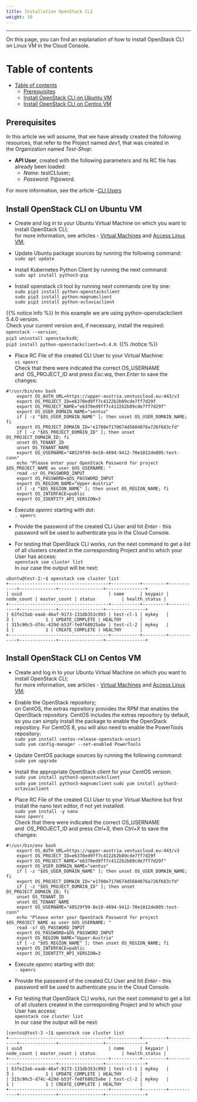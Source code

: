 ```yaml
---
title: Installation OpenStack CLI
weight: 10
---
```

___
On this page, you can find an explanation of how to install OpenStack CLI on Linux VM in the Cloud Console.

# Table of contents
- [Table of contents](#table-of-contents)
	- [Prerequisites](#prerequisites)
	- [Install OpenStack CLI on Ubuntu VM](#install-openstack-cli-on-ubuntu-vm)
	- [Install OpenStack CLI on Centos VM](#install-openstack-cli-oncentos-vm)

## Prerequisites
In this article we will assume, that we have already created the following resources, that refer to the Project named *dev1*, that was created in the Organization named *Test-Shop*:
- **API User**, created with the following parameters and its RC file has already been loaded:
  - *Name*: testCLIuser;
  - *Password*: P@sword.

For more information, see the article -[CLI Users](https://docs.ventuscloud.eu/products/security/cli-users/)

## Install OpenStack CLI on Ubuntu VM
- Create and log in to your Ubuntu Virtual Machine on which you want to install OpenStack CLI;  
  for more information, see articles - [Virtual Machines](https://docs.ventuscloud.eu/products/compute/virtual-machines/) and [Access Linux VM](https://docs.ventuscloud.eu/products/compute/connect-linux-vm/);  

- Update Ubuntu package sources by running the following command:    
`sudo apt update` 

- Install Kubernetes Python Client by running the next command:    
`sudo apt install python3-pip`  

- Install openstack cli tool by running next commands one by one:   
`sudo pip3 install python-openstackclient`    
`sudo pip3 install python-magnumclient`   
`sudo pip3 install python-octaviaclient`  

{{% notice info %}}
In this example we are using python-openstackclient 5.4.0 version.  
Check your current version and, if necessary, install the required:  
`openstack --version`;  
`pip3 uninstall openstacksdk`;  
`pip3 install python-openstackclient==5.4.0`. 
{{% /notice %}} 

- Place RC File of the created CLI User to your Virtual Machine:  
`vi openrc`  
Сheck that there were indicated the correct OS_USERNAME and  OS_PROJECT_ID and press *Esc:wq*, then *Enter* to save the changes:  
```
#!/usr/bin/env bash
	export OS_AUTH_URL=https://upper-austria.ventuscloud.eu:443/v3
	export OS_PROJECT_ID=e6370ed9ff7c4122b2b89cde7ff7d29f
	export OS_PROJECT_NAME="e6370ed9ff7c4122b2b89cde7ff7d29f"
	export OS_USER_DOMAIN_NAME="ventus"
	if [ -z "$OS_USER_DOMAIN_NAME" ]; then unset OS_USER_DOMAIN_NAME; fi
	export OS_PROJECT_DOMAIN_ID="e1780e7170674d5684076a726f683cfd"
	if [ -z "$OS_PROJECT_DOMAIN_ID" ]; then unset OS_PROJECT_DOMAIN_ID; fi
	unset OS_TENANT_ID
	unset OS_TENANT_NAME
	export OS_USERNAME="48529f99-8e10-4694-9412-70e1012de805:test-conn"
	echo "Please enter your OpenStack Password for project $OS_PROJECT_NAME as user $OS_USERNAME: "
	read -sr OS_PASSWORD_INPUT
	export OS_PASSWORD=$OS_PASSWORD_INPUT
	export OS_REGION_NAME="Upper-Austria"
	if [ -z "$OS_REGION_NAME" ]; then unset OS_REGION_NAME; fi
	export OS_INTERFACE=public
	export OS_IDENTITY_API_VERSION=3
```    

- Execute *openrc* starting with dot:  
`. openrc`  

- Provide the password of the created CLI User and hit *Enter* - this password will be used to authenticate you in the Cloud Console.  
- For testing that OpenStack CLI works, run the next command to get a list of all clusters created in the corresponding Project and to which your User has access:   
`openstack coe cluster list`  
In our case the output will be next:
```output
ubuntu@test-2:~$ openstack coe cluster list
+--------------------------------------+-----------+---------+------------+--------------+-----------------+---------------+
| uuid                                 | name      | keypair | node_count | master_count | status          | health_status |
+--------------------------------------+-----------+---------+------------+--------------+-----------------+---------------+
| 63fe23ab-eaab-46af-9173-131db353c993 | test-cl-1 | mykey   |          3 |            1 | UPDATE_COMPLETE | HEALTHY       |
| 315c90c5-d74c-429d-b53f-fe0f68025a6e | test-cl-2 | mykey   |          1 |            1 | CREATE_COMPLETE | HEALTHY       |
+--------------------------------------+-----------+---------+------------+--------------+-----------------+---------------+
```

## Install OpenStack CLI on Centos VM
- Create and log in to your Ubuntu Virtual Machine on which you want to install OpenStack CLI;  
  for more information, see articles - [Virtual Machines](https://docs.ventuscloud.eu/products/compute/virtual-machines/) and [Access Linux VM](https://docs.ventuscloud.eu/products/compute/connect-linux-vm/);      

- Enable the OpenStack repository;  
on CentOS, the extras repository provides the RPM that enables the OpenStack repository. CentOS includes the extras repository by default, so you can simply install the package to enable the OpenStack repository. For CentOS 8, you will also need to enable the PowerTools repository:  
`sudo yum install centos-release-openstack-ussuri`   
`sudo yum config-manager --set-enabled PowerTools`  

- Update CentOS package sources by running the following command:   
`sudo yum upgrade`  

- Install the appropriate OpenStack client for your CentOS version:  
`sudo yum install python3-openstackclient`      
`sudo yum install python3-magnumclient`
`sudo yum install python3-octaviaclient`     

- Place RC File of the created CLI User to your Virtual Machine but first install the nano text editor, if not yet installed:    
`sudo yum install -y nano`  
`nano openrc`  
Сheck that there were indicated the correct OS_USERNAME and  OS_PROJECT_ID and press *Ctrl+S*, then *Ctrl+X* to save the changes:  
```
#!/usr/bin/env bash
	export OS_AUTH_URL=https://upper-austria.ventuscloud.eu:443/v3
	export OS_PROJECT_ID=e6370ed9ff7c4122b2b89cde7ff7d29f
	export OS_PROJECT_NAME="e6370ed9ff7c4122b2b89cde7ff7d29f"
	export OS_USER_DOMAIN_NAME="ventus"
	if [ -z "$OS_USER_DOMAIN_NAME" ]; then unset OS_USER_DOMAIN_NAME; fi
	export OS_PROJECT_DOMAIN_ID="e1780e7170674d5684076a726f683cfd"
	if [ -z "$OS_PROJECT_DOMAIN_ID" ]; then unset OS_PROJECT_DOMAIN_ID; fi
	unset OS_TENANT_ID
	unset OS_TENANT_NAME
	export OS_USERNAME="48529f99-8e10-4694-9412-70e1012de805:test-conn"
	echo "Please enter your OpenStack Password for project $OS_PROJECT_NAME as user $OS_USERNAME: "
	read -sr OS_PASSWORD_INPUT
	export OS_PASSWORD=$OS_PASSWORD_INPUT
	export OS_REGION_NAME="Upper-Austria"
	if [ -z "$OS_REGION_NAME" ]; then unset OS_REGION_NAME; fi
	export OS_INTERFACE=public
	export OS_IDENTITY_API_VERSION=3
```    

- Execute *openrc* starting with dot:  
`. openrc`  

- Provide the password of the created CLI User and hit *Enter* - this password will be used to authenticate you in the Cloud Console.  
- For testing that OpenStack CLI works, run the next command to get a list of all clusters created in the corresponding Project and to which your User has access:   
`openstack coe cluster list`  
In our case the output will be next:
```output
[centos@test-3 ~]$ openstack coe cluster list
+--------------------------------------+-----------+---------+------------+--------------+-----------------+---------------+
| uuid                                 | name      | keypair | node_count | master_count | status          | health_status |
+--------------------------------------+-----------+---------+------------+--------------+-----------------+---------------+
| 63fe23ab-eaab-46af-9173-131db353c993 | test-cl-1 | mykey   |          3 |            1 | UPDATE_COMPLETE | HEALTHY       |
| 315c90c5-d74c-429d-b53f-fe0f68025a6e | test-cl-2 | mykey   |          1 |            1 | CREATE_COMPLETE | HEALTHY       |
+--------------------------------------+-----------+---------+------------+--------------+-----------------+---------------+
```